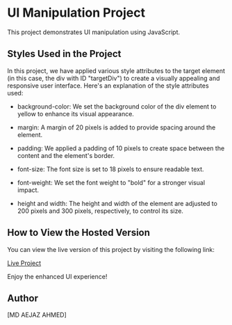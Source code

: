 # UI Manipulation Project

This project demonstrates UI manipulation using JavaScript.

## Styles Used in the Project

In this project, we have applied various style attributes to the target element (in this case, the div with ID "targetDiv") to create a visually appealing and responsive user interface. Here's an explanation of the style attributes used:

- background-color: We set the background color of the div element to yellow to enhance its visual appearance.

- margin: A margin of 20 pixels is added to provide spacing around the element.

- padding: We applied a padding of 10 pixels to create space between the content and the element's border.

- font-size: The font size is set to 18 pixels to ensure readable text.

- font-weight: We set the font weight to "bold" for a stronger visual impact.

- height and width: The height and width of the element are adjusted to 200 pixels and 300 pixels, respectively, to control its size.

## How to View the Hosted Version

You can view the live version of this project by visiting the following link:

[Live Project](https://mdaeja.github.io/Assigment_DOM_1_repo/)

Enjoy the enhanced UI experience!

## Author
[MD AEJAZ AHMED]
